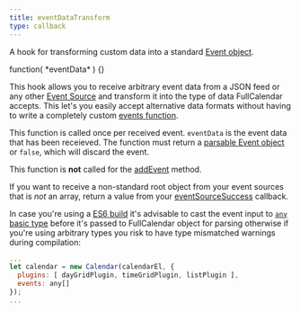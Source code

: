 ```yaml
---
title: eventDataTransform
type: callback
---
```


A hook for transforming custom data into a standard [Event object](event-parsing).

<div class='spec' markdown='1'>
function( *eventData* ) {}
</div>

This hook allows you to receive arbitrary event data from a JSON feed or any other [Event Source](event-source-object) and transform it into the type of data FullCalendar accepts. This let's you easily accept alternative data formats without having to write a completely custom [events function](events-function).

This function is called once per received event. `eventData` is the event data that has been receieved. The function must return a [parsable Event object](event-parsing) or `false`, which will discard the event.

This function is **not** called for the [addEvent](Calendar-addEvent) method.

If you want to receive a non-standard root object from your event sources that is *not* an array, return a value from your [eventSourceSuccess](eventSourceSuccess) callback.

In case you're using a [ES6 build](initialize-es6) it's advisable to cast the event input to [`any` basic type](https://www.typescriptlang.org/docs/handbook/basic-types.html#any) before it's passed to FullCalendar object for parsing otherwise if you're using arbitrary types you risk to have type mismatched warnings during compilation:

```js
...
let calendar = new Calendar(calendarEl, {
  plugins: [ dayGridPlugin, timeGridPlugin, listPlugin ],
  events: any[]
});
...
```
